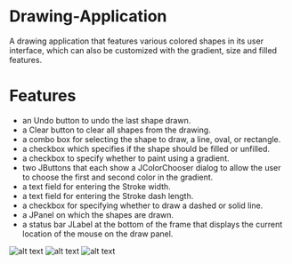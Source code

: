 # Drawing-Application
A drawing application that features various colored shapes in its user interface, which can also be customized with the gradient, size and filled features.

# Features

- an Undo button to undo the last shape drawn. 
- a Clear button to clear all shapes from the drawing. 
- a combo box for selecting the shape to draw, a line, oval, or rectangle. 
- a checkbox which specifies if the shape should be filled or unfilled. 
- a checkbox to specify whether to paint using a gradient. 
- two JButtons that each show a JColorChooser dialog to allow the user to choose the first and second color in the gradient. 
- a text field for entering the Stroke width. 
- a text field for entering the Stroke dash length. 
- a checkbox for specifying whether to draw a dashed or solid line. 
- a JPanel on which the shapes are drawn. 
- a status bar JLabel at the bottom of the frame that displays the current location of the mouse on the draw panel.

![alt text](https://github.com/nelson1998/Drawing-Application/blob/master/img/Screenshot_2.jpg)
![alt text](https://github.com/nelson1998/Drawing-Application/blob/master/img/Screenshot_3.jpg)
![alt text](https://github.com/nelson1998/Drawing-Application/blob/master/img/Screenshot_4.jpg)

